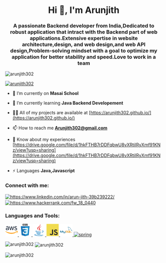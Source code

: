 

<h1 align="center">Hi 👋, I'm Arunjith</h1>
<h3 align="center">A passionate Backend developer from India,Dedicated to robust application that intract with the Backend part of web applications.Extensive expertise in website architecture,design, and web design,and web API design,Problem-solving mindset with a goal to optimize my application for better stability and speed.Love to work in a team</h3>

<p align="left"> <img src="https://komarev.com/ghpvc/?username=arunjith302&label=Profile%20views&color=0e75b6&style=flat" alt="arunjith302" /> </p>

<p align="left"> <a href="https://github.com/ryo-ma/github-profile-trophy"><img src="https://github-profile-trophy.vercel.app/?username=arunjith302" alt="arunjith302" /></a> </p>

- 🔭 I’m currently on **Masai School**

- 🌱 I’m currently learning **Java Backend Developement**

- 👨‍💻 All of my projects are available at [https://arunjith302.github.io/](https://arunjith302.github.io/)

- 📫 How to reach me **Arunjith302@gmail.com**

- 📄 Know about my experiences [https://drive.google.com/file/d/1hkFTHB7rDDFqbwU8vXRtilRyXmf91KNz/view?usp=sharing](https://drive.google.com/file/d/1hkFTHB7rDDFqbwU8vXRtilRyXmf91KNz/view?usp=sharing)

- ⚡ Languages **Java,Javascript**

<h3 align="left">Connect with me:</h3>
<p align="left">
<a href="https://www.linkedin.com/in/arun-jith-39b239222/" target="blank"><img align="center" src="https://raw.githubusercontent.com/rahuldkjain/github-profile-readme-generator/master/src/images/icons/Social/linked-in-alt.svg" alt="https://www.linkedin.com/in/arun-jith-39b239222/" height="30" width="40" /></a>
<a href="https://www.hackerrank.com/fw_18_0440" target="blank"><img align="center" src="https://raw.githubusercontent.com/rahuldkjain/github-profile-readme-generator/master/src/images/icons/Social/hackerrank.svg" alt="https://www.hackerrank.com/fw_18_0440" height="30" width="40" /></a>
</p>

<h3 align="left">Languages and Tools:</h3>
<p align="left"> <a href="https://aws.amazon.com" target="_blank" rel="noreferrer"> <img src="https://raw.githubusercontent.com/devicons/devicon/master/icons/amazonwebservices/amazonwebservices-original-wordmark.svg" alt="aws" width="40" height="40"/> </a> <a href="https://www.w3schools.com/css/" target="_blank" rel="noreferrer"> <img src="https://raw.githubusercontent.com/devicons/devicon/master/icons/css3/css3-original-wordmark.svg" alt="css3" width="40" height="40"/> </a> <a href="https://www.java.com" target="_blank" rel="noreferrer"> <img src="https://raw.githubusercontent.com/devicons/devicon/master/icons/java/java-original.svg" alt="java" width="40" height="40"/> </a> <a href="https://developer.mozilla.org/en-US/docs/Web/JavaScript" target="_blank" rel="noreferrer"> <img src="https://raw.githubusercontent.com/devicons/devicon/master/icons/javascript/javascript-original.svg" alt="javascript" width="40" height="40"/> </a> <a href="https://www.mysql.com/" target="_blank" rel="noreferrer"> <img src="https://raw.githubusercontent.com/devicons/devicon/master/icons/mysql/mysql-original-wordmark.svg" alt="mysql" width="40" height="40"/> </a> <a href="https://spring.io/" target="_blank" rel="noreferrer"> <img src="https://www.vectorlogo.zone/logos/springio/springio-icon.svg" alt="spring" width="40" height="40"/> </a> </p>

<p><img align="left" src="https://github-readme-stats.vercel.app/api/top-langs?username=arunjith302&show_icons=true&locale=en&layout=compact" alt="arunjith302" /></p>

<p>&nbsp;<img align="center" src="https://github-readme-stats.vercel.app/api?username=arunjith302&show_icons=true&locale=en" alt="arunjith302" /></p>

<p><img align="center" src="https://github-readme-streak-stats.herokuapp.com/?user=arunjith302&" alt="arunjith302" /></p>
